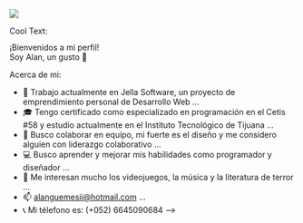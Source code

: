 ![](https://www.facebook.com/JellaSoftware/photos/a.299912217365276/300054314017733/)

<a href="https://www.facebook.com/" target="_top"><img src="https://www.facebook.com/JellaSoftware/photos/a.299912217365276/300054314017733/" width="80" height="15" alt="Cool Text: Logo and Graphics Generator" border="0" /></a>

¡Bienvenidos a mi perfil! <BR>
Soy Alan, un gusto :eyes:

Acerca de mi:

- :briefcase: Trabajo actualmente en Jella Software, un proyecto de emprendimiento personal de Desarrollo Web ...
- :mortar_board: Tengo certificado como especializado en programación en el Cetis #58 y estudio actualmente en el Instituto Tecnológico de Tijuana ...
- 👯 Busco colaborar en equipo, mi fuerte es el diseño y me considero alguien con liderazgo colaborativo ...
- :computer: Busco aprender y mejorar mis habilidades como programador y diseñador ...
- 💬 Me interesan mucho los videojuegos, la música y la literatura de terror ...
- 📫 alanguemesii@hotmail.com ...
- :telephone_receiver: Mi télefono es: (+052) 6645090684
-->
